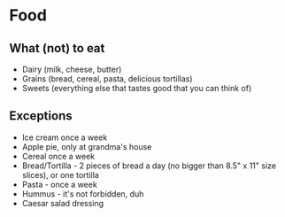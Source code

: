 # Food

## What (not) to eat

- Dairy (milk, cheese, butter)
- Grains (bread, cereal, pasta, delicious tortillas)
- Sweets (everything else that tastes good that you can think of)

## Exceptions

- Ice cream once a week
- Apple pie, only at grandma's house
- Cereal once a week
- Bread/Tortilla - 2 pieces of bread a day (no bigger than 8.5" x 11" size slices), or one tortilla
- Pasta - once a week
- Hummus - it's not forbidden, duh
- Caesar salad dressing
